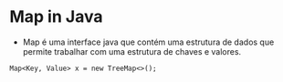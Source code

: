 # Map in Java

 - Map é uma interface java que contém uma estrutura de dados que permite trabalhar com uma estrutura de chaves e valores.
```javas
Map<Key, Value> x = new TreeMap<>();
```
